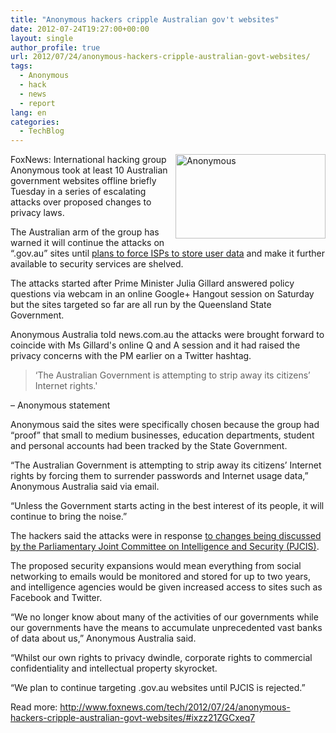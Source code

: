 ```yaml
---
title: "Anonymous hackers cripple Australian gov't websites"
date: 2012-07-24T19:27:00+00:00
layout: single
author_profile: true
url: 2012/07/24/anonymous-hackers-cripple-australian-govt-websites/
tags:
  - Anonymous
  - hack
  - news
  - report
lang: en
categories: 
  - TechBlog
---
```

<a href="http://lh4.ggpht.com/-gPItVo2aKpI/UA7wHVh095I/AAAAAAAAGkY/Qmd0R1_1Lek/s1600-h/Anonymous%25255B4%25255D.jpg" target="_blank"><img title="Anonymous" border="0" alt="Anonymous" align="right" src="http://lh5.ggpht.com/-ew1Zr_3jLiU/UA7wJ3bjj3I/AAAAAAAAGkg/-bfII0jmZ3c/Anonymous_thumb%25255B2%25255D.jpg?imgmax=800" width="240" height="135" /></a>FoxNews: International hacking group Anonymous took at least 10 Australian government websites offline briefly Tuesday in a series of escalating attacks over proposed changes to privacy laws. 

The Australian arm of the group has warned it will continue the attacks on “.gov.au” sites until [plans to force ISPs to store user data](http://www.news.com.au/technology/govt-defends-need-to-keep-internet-data/story-e6frfro0-1226424390925) and make it further available to security services are shelved. 

The attacks started after Prime Minister Julia Gillard answered policy questions via webcam in an online Google+ Hangout session on Saturday but the sites targeted so far are all run by the Queensland State Government. 

Anonymous Australia told news.com.au the attacks were brought forward to coincide with Ms Gillard's online Q and A session and it had raised the privacy concerns with the PM earlier on a Twitter hashtag. 

> &#8216;The Australian Government is attempting to strip away its citizens’ Internet rights.'

– Anonymous statement 

Anonymous said the sites were specifically chosen because the group had “proof” that small to medium businesses, education departments, student and personal accounts had been tracked by the State Government. 

“The Australian Government is attempting to strip away its citizens’ Internet rights by forcing them to surrender passwords and Internet usage data,” Anonymous Australia said via email. 

“Unless the Government starts acting in the best interest of its people, it will continue to bring the noise.” 

The hackers said the attacks were in response [to changes being discussed by the Parliamentary Joint Committee on Intelligence and Security (PJCIS)](http://www.news.com.au/technology/govt-defends-need-to-keep-internet-data/story-e6frfro0-1226424390925). 

The proposed security expansions would mean everything from social networking to emails would be monitored and stored for up to two years, and intelligence agencies would be given increased access to sites such as Facebook and Twitter. 

“We no longer know about many of the activities of our governments while our governments have the means to accumulate unprecedented vast banks of data about us,” Anonymous Australia said. 

“Whilst our own rights to privacy dwindle, corporate rights to commercial confidentiality and intellectual property skyrocket. 

“We plan to continue targeting .gov.au websites until PJCIS is rejected.” 

Read more: <http://www.foxnews.com/tech/2012/07/24/anonymous-hackers-cripple-australian-govt-websites/#ixzz21ZGCxeq7>